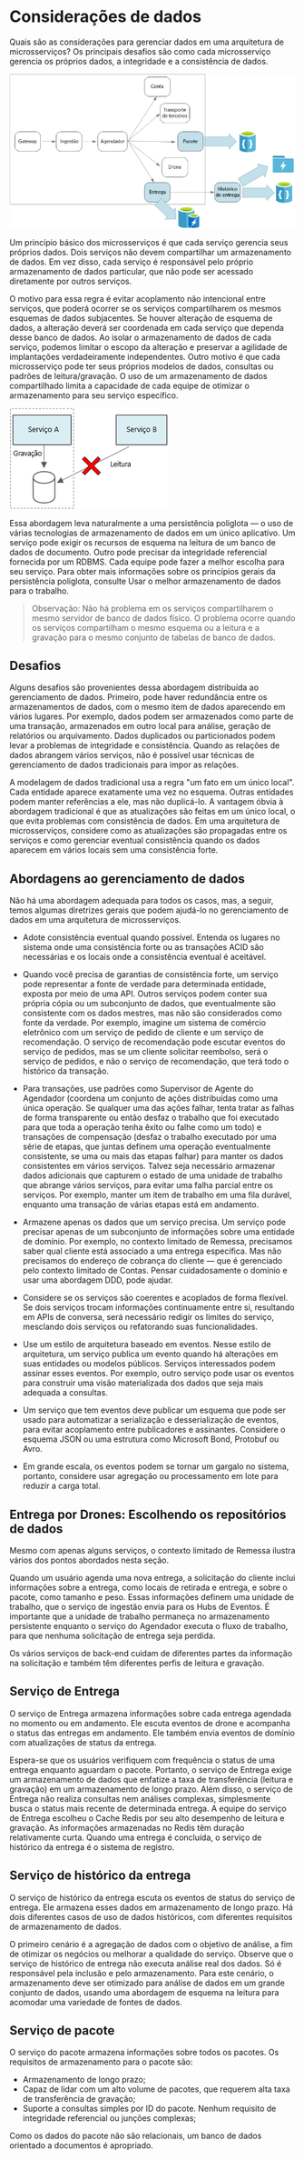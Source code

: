 # Considerações de dados

Quais são as considerações para gerenciar dados em uma arquitetura de microsserviços? Os principais desafios são como cada microsserviço gerencia os próprios dados, a integridade e a consistência de dados.

![data-considerations](../assets/04-data-considerations.png)

Um princípio básico dos microsserviços é que cada serviço gerencia seus próprios dados. Dois serviços não devem compartilhar um armazenamento de dados. Em vez disso, cada serviço é responsável pelo próprio armazenamento de dados particular, que não pode ser acessado diretamente por outros serviços.

O motivo para essa regra é evitar acoplamento não intencional entre serviços, que poderá ocorrer se os serviços compartilharem os mesmos esquemas de dados subjacentes. Se houver alteração de esquema de dados, a alteração deverá ser coordenada em cada serviço que dependa desse banco de dados. Ao isolar o armazenamento de dados de cada serviço, podemos limitar o escopo da alteração e preservar a agilidade de implantações verdadeiramente independentes. Outro motivo é que cada microsserviço pode ter seus próprios modelos de dados, consultas ou padrões de leitura/gravação. O uso de um armazenamento de dados compartilhado limita a capacidade de cada equipe de otimizar o armazenamento para seu serviço específico.

![cqrs](../assets/04-cqrs-microservices-wrong.png)

Essa abordagem leva naturalmente a uma persistência poliglota — o uso de várias tecnologias de armazenamento de dados em um único aplicativo. Um serviço pode exigir os recursos de esquema na leitura de um banco de dados de documento. Outro pode precisar da integridade referencial fornecida por um RDBMS. Cada equipe pode fazer a melhor escolha para seu serviço. Para obter mais informações sobre os princípios gerais da persistência poliglota, consulte Usar o melhor armazenamento de dados para o trabalho.

> Observação: Não há problema em os serviços compartilharem o mesmo servidor de banco de dados físico. O problema ocorre quando os serviços compartilham o mesmo esquema ou a leitura e a gravação para o mesmo conjunto de tabelas de banco de dados.

## Desafios

Alguns desafios são provenientes dessa abordagem distribuída ao gerenciamento de dados. Primeiro, pode haver redundância entre os armazenamentos de dados, com o mesmo item de dados aparecendo em vários lugares. Por exemplo, dados podem ser armazenados como parte de uma transação, armazenados em outro local para análise, geração de relatórios ou arquivamento. Dados duplicados ou particionados podem levar a problemas de integridade e consistência. Quando as relações de dados abrangem vários serviços, não é possível usar técnicas de gerenciamento de dados tradicionais para impor as relações.

A modelagem de dados tradicional usa a regra "um fato em um único local". Cada entidade aparece exatamente uma vez no esquema. Outras entidades podem manter referências a ele, mas não duplicá-lo. A vantagem óbvia à abordagem tradicional é que as atualizações são feitas em um único local, o que evita problemas com consistência de dados. Em uma arquitetura de microsserviços, considere como as atualizações são propagadas entre os serviços e como gerenciar eventual consistência quando os dados aparecem em vários locais sem uma consistência forte.

## Abordagens ao gerenciamento de dados

Não há uma abordagem adequada para todos os casos, mas, a seguir, temos algumas diretrizes gerais que podem ajudá-lo no gerenciamento de dados em uma arquitetura de microsserviços.

- Adote consistência eventual quando possível. Entenda os lugares no sistema onde uma consistência forte ou as transações ACID são necessárias e os locais onde a consistência eventual é aceitável.

- Quando você precisa de garantias de consistência forte, um serviço pode representar a fonte de verdade para determinada entidade, exposta por meio de uma API. Outros serviços podem conter sua própria cópia ou um subconjunto de dados, que eventualmente são consistente com os dados mestres, mas não são considerados como fonte da verdade. Por exemplo, imagine um sistema de comércio eletrônico com um serviço de pedido de cliente e um serviço de recomendação. O serviço de recomendação pode escutar eventos do serviço de pedidos, mas se um cliente solicitar reembolso, será o serviço de pedidos, e não o serviço de recomendação, que terá todo o histórico da transação.

- Para transações, use padrões como Supervisor de Agente do Agendador (coordena um conjunto de ações distribuídas como uma única operação. Se qualquer uma das ações falhar, tenta tratar as falhas de forma transparente ou então desfaz o trabalho que foi executado para que toda a operação tenha êxito ou falhe como um todo) e transações de compensação (desfaz o trabalho executado por uma série de etapas, que juntas definem uma operação eventualmente consistente, se uma ou mais das etapas falhar) para manter os dados consistentes em vários serviços. Talvez seja necessário armazenar dados adicionais que capturem o estado de uma unidade de trabalho que abrange vários serviços, para evitar uma falha parcial entre os serviços. Por exemplo, manter um item de trabalho em uma fila durável, enquanto uma transação de várias etapas está em andamento.

- Armazene apenas os dados que um serviço precisa. Um serviço pode precisar apenas de um subconjunto de informações sobre uma entidade de domínio. Por exemplo, no contexto limitado de Remessa, precisamos saber qual cliente está associado a uma entrega específica. Mas não precisamos do endereço de cobrança do cliente — que é gerenciado pelo contexto limitado de Contas. Pensar cuidadosamente o domínio e usar uma abordagem DDD, pode ajudar.

- Considere se os serviços são coerentes e acoplados de forma flexível. Se dois serviços trocam informações continuamente entre si, resultando em APIs de conversa, será necessário redigir os limites do serviço, mesclando dois serviços ou refatorando suas funcionalidades.

- Use um estilo de arquitetura baseado em eventos. Nesse estilo de arquitetura, um serviço publica um evento quando há alterações em suas entidades ou modelos públicos. Serviços interessados podem assinar esses eventos. Por exemplo, outro serviço pode usar os eventos para construir uma visão materializada dos dados que seja mais adequada a consultas.

- Um serviço que tem eventos deve publicar um esquema que pode ser usado para automatizar a serialização e desserialização de eventos, para evitar acoplamento entre publicadores e assinantes. Considere o esquema JSON ou uma estrutura como Microsoft Bond, Protobuf ou Avro.

- Em grande escala, os eventos podem se tornar um gargalo no sistema, portanto, considere usar agregação ou processamento em lote para reduzir a carga total.

## Entrega por Drones: Escolhendo os repositórios de dados

Mesmo com apenas alguns serviços, o contexto limitado de Remessa ilustra vários dos pontos abordados nesta seção.

Quando um usuário agenda uma nova entrega, a solicitação do cliente inclui informações sobre a entrega, como locais de retirada e entrega, e sobre o pacote, como tamanho e peso. Essas informações definem uma unidade de trabalho, que o serviço de ingestão envia para os Hubs de Eventos. É importante que a unidade de trabalho permaneça no armazenamento persistente enquanto o serviço do Agendador executa o fluxo de trabalho, para que nenhuma solicitação de entrega seja perdida.

Os vários serviços de back-end cuidam de diferentes partes da informação na solicitação e também têm diferentes perfis de leitura e gravação.

## Serviço de Entrega

O serviço de Entrega armazena informações sobre cada entrega agendada no momento ou em andamento. Ele escuta eventos de drone e acompanha o status das entregas em andamento. Ele também envia eventos de domínio com atualizações de status da entrega.

Espera-se que os usuários verifiquem com frequência o status de uma entrega enquanto aguardam o pacote. Portanto, o serviço de Entrega exige um armazenamento de dados que enfatize a taxa de transferência (leitura e gravação) em um armazenamento de longo prazo. Além disso, o serviço de Entrega não realiza consultas nem análises complexas, simplesmente busca o status mais recente de determinada entrega. A equipe do serviço de Entrega escolheu o Cache Redis por seu alto desempenho de leitura e gravação. As informações armazenadas no Redis têm duração relativamente curta. Quando uma entrega é concluída, o serviço de histórico da entrega é o sistema de registro.

## Serviço de histórico da entrega

O serviço de histórico da entrega escuta os eventos de status do serviço de entrega. Ele armazena esses dados em armazenamento de longo prazo. Há dois diferentes casos de uso de dados históricos, com diferentes requisitos de armazenamento de dados.

O primeiro cenário é a agregação de dados com o objetivo de análise, a fim de otimizar os negócios ou melhorar a qualidade do serviço. Observe que o serviço de histórico de entrega não executa análise real dos dados. Só é responsável pela inclusão e pelo armazenamento. Para este cenário, o armazenamento deve ser otimizado para análise de dados em um grande conjunto de dados, usando uma abordagem de esquema na leitura para acomodar uma variedade de fontes de dados.

## Serviço de pacote

O serviço do pacote armazena informações sobre todos os pacotes. Os requisitos de armazenamento para o pacote são:

- Armazenamento de longo prazo;
- Capaz de lidar com um alto volume de pacotes, que requerem alta taxa de transferência de gravação;
- Suporte a consultas simples por ID do pacote. Nenhum requisito de integridade referencial ou junções complexas;

Como os dados do pacote não são relacionais, um banco de dados orientado a documentos é apropriado.
